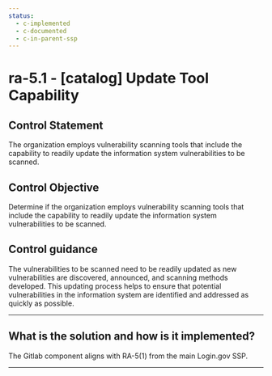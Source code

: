 ```yaml
---
status:
  - c-implemented
  - c-documented
  - c-in-parent-ssp
---
```


# ra-5.1 - \[catalog\] Update Tool Capability

## Control Statement

The organization employs vulnerability scanning tools that include the capability to readily update the information system vulnerabilities to be scanned.

## Control Objective

Determine if the organization employs vulnerability scanning tools that include the capability to readily update the information system vulnerabilities to be scanned.

## Control guidance

The vulnerabilities to be scanned need to be readily updated as new vulnerabilities are discovered, announced, and scanning methods developed. This updating process helps to ensure that potential vulnerabilities in the information system are identified and addressed as quickly as possible.

______________________________________________________________________

## What is the solution and how is it implemented?

The Gitlab component aligns with RA-5(1) from the main Login.gov SSP.

______________________________________________________________________
